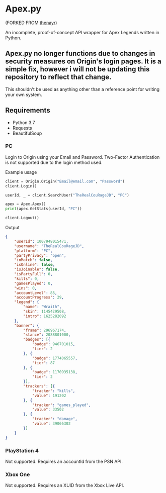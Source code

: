 # Apex.py
(FORKED FROM [thenayr](https://github.com/thenayr/Apex.py))

An incomplete, proof-of-concept API wrapper for Apex Legends written in Python.

## Apex.py no longer functions due to changes in security measures on Origin's login pages. It is a simple fix, however i will not be updating this repository to reflect that change.

This shouldn't be used as anything other than a reference point for writing your own system.

## Requirements

- Python 3.7
- Requests
- BeautifulSoup

### PC

Login to Origin using your Email and Password. Two-Factor Authentication is not supported due to the login method used.

Example usage
```py
client = Origin.Origin("Email@email.com", "Password")
client.Login()

userId, _ = client.SearchUser("TheRealCouRageJD", "PC")

apex = Apex.Apex()
print(apex.GetStats(userId, "PC"))

client.Logout()
```

Output
```json
{
	"userId": 1007948015471,
	"username": "TheRealCouRageJD",
	"platform": "PC",
	"partyPrivacy": "open",
	"inMatch": false,
	"isOnline": false,
	"isJoinable": false,
	"isPartyFull": 0,
	"kills": 0,
	"gamesPlayed": 0,
	"wins": 0,
	"accountLevel": 85,
	"accountProgress": 29,
	"legend": {
		"name": "Wraith",
		"skin": 1145429508,
		"intro": 1625282092
	},
	"banner": {
		"frame": 296967174,
		"stance": 2088801000,
		"badges": [{
			"badge": 946701015,
			"tier": 2
		}, {
			"badge": 1774065557,
			"tier": 87
		}, {
			"badge": 1170935138,
			"tier": 2
		}],
		"trackers": [{
			"tracker": "kills",
			"value": 191202
		}, {
			"tracker": "games_played",
			"value": 33502
		}, {
			"tracker": "damage",
			"value": 39066302
		}]
	}
}
```

### PlayStation 4

Not supported. Requires an accountId from the PSN API.

### Xbox One

Not supported. Requires an XUID from the Xbox Live API.
